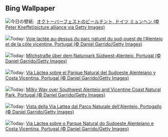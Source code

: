 ## Bing Wallpaper
![](https://www.bing.com/th?id=OHR.OktoberfestWorkers_JA-JP1759437579_UHD.jpg&w=1000)今日の壁紙: &nbsp;[オクトーバーフェストのビールテント, ドイツ ミュンヘン (© Peter Kneffel/picture alliance via Getty Images)](https://www.bing.com/th?id=OHR.OktoberfestWorkers_JA-JP1759437579_UHD.jpg)
<br><br/>
![](https://www.bing.com/th?id=OHR.MilkyWayPortugal_FR-FR9919070514_UHD.jpg&w=1000)Today: [Voie lactée au-dessus du parc naturel du sud-ouest de l'Alentejo et de la côte vicentine, Portugal (© Daniel Garrido/Getty Images)](https://www.bing.com/th?id=OHR.MilkyWayPortugal_FR-FR9919070514_UHD.jpg)
<br><br/>
![](https://www.bing.com/th?id=OHR.MilkyWayPortugal_DE-DE4795035299_UHD.jpg&w=1000)Today: [Milchstraße über dem Naturpark Südwest-Alentejo, Portugal (© Daniel Garrido/Getty Images)](https://www.bing.com/th?id=OHR.MilkyWayPortugal_DE-DE4795035299_UHD.jpg)
<br><br/>
![](https://www.bing.com/th?id=OHR.MilkyWayPortugal_ES-ES8399966635_UHD.jpg&w=1000)Today: [Vía Láctea sobre el Parque Natural del Sudoeste Alentejano y Costa Vicentina, Portugal (© Daniel Garrido/Getty Images)](https://www.bing.com/th?id=OHR.MilkyWayPortugal_ES-ES8399966635_UHD.jpg)
<br><br/>
![](https://www.bing.com/th?id=OHR.MilkyWayPortugal_EN-GB2637293703_UHD.jpg&w=1000)Today: [Milky Way over Southwest Alentejo and Vicentine Coast Natural Park, Portugal (© Daniel Garrido/Getty Images)](https://www.bing.com/th?id=OHR.MilkyWayPortugal_EN-GB2637293703_UHD.jpg)
<br><br/>
![](https://www.bing.com/th?id=OHR.MilkyWayPortugal_IT-IT4456908903_UHD.jpg&w=1000)Today: [Vista della Via Lattea dal Parco Naturale dell'Alentejo, Portogallo (© Daniel Garrido/Getty Images)](https://www.bing.com/th?id=OHR.MilkyWayPortugal_IT-IT4456908903_UHD.jpg)
<br><br/>
![](https://www.bing.com/th?id=OHR.MilkyWayPortugal_PT-BR3876107182_UHD.jpg&w=1000)Today: [Via Láctea sobre o Parque Natural do Sudoeste Alentejano e Costa Vicentina, Portugal (© Daniel Garrido/Getty Images)](https://www.bing.com/th?id=OHR.MilkyWayPortugal_PT-BR3876107182_UHD.jpg)
<br><br/>
